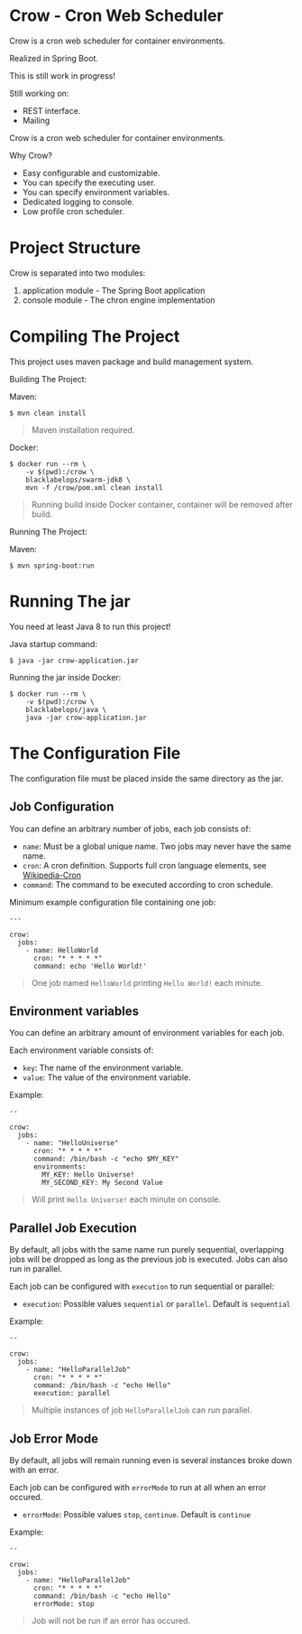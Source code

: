 # Crow - Cron Web Scheduler

Crow is a cron web scheduler for container environments.

Realized in Spring Boot.

This is still work in progress!

Still working on:

* REST interface.
* Mailing

Crow is a cron web scheduler for container environments.

Why Crow?

* Easy configurable and customizable.
* You can specify the executing user.
* You can specify environment variables.
* Dedicated logging to console.
* Low profile cron scheduler.

# Project Structure

Crow is separated into two modules:

1. application module - The Spring Boot application
1. console module - The chron engine implementation

# Compiling The Project

This project uses maven package and build management system.

Building The Project:

Maven:

~~~~
$ mvn clean install
~~~~

> Maven installation required.

Docker:

~~~~
$ docker run --rm \
    -v $(pwd):/crow \
    blacklabelops/swarm-jdk8 \
    mvn -f /crow/pom.xml clean install
~~~~

> Running build inside Docker container, container will be removed after build.

Running The Project:

Maven:

~~~~
$ mvn spring-boot:run
~~~~

# Running The jar

You need at least Java 8 to run this project!

Java startup command:

~~~~
$ java -jar crow-application.jar
~~~~

Running the jar inside Docker:

~~~~
$ docker run --rm \
    -v $(pwd):/crow \
    blacklabelops/java \
    java -jar crow-application.jar
~~~~

# The Configuration File

The configuration file must be placed inside the same directory as the jar.

## Job Configuration

You can define an arbitrary number of jobs, each job consists of:

* `name`: Must be a global unique name. Two jobs may never have the same name.
* `cron`: A cron definition. Supports full cron language elements, see [Wikipedia-Cron](https://en.wikipedia.org/wiki/Cron)
* `command`: The command to be executed according to cron schedule.

Minimum example configuration file containing one job:

~~~~
---

crow:
  jobs:
    - name: HelloWorld
      cron: "* * * * *"
      command: echo 'Hello World!'
~~~~

> One job named `HelloWorld` printing `Hello World!` each minute.

## Environment variables

You can define an arbitrary amount of environment variables for each job.

Each environment variable consists of:

* `key`: The name of the environment variable.
* `value`: The value of the environment variable.

Example:

~~~~
--

crow:
  jobs:
    - name: "HelloUniverse"
      cron: "* * * * *"
      command: /bin/bash -c "echo $MY_KEY"
      environments:
        MY_KEY: Hello Universe!
        MY_SECOND_KEY: My Second Value
~~~~

> Will print `Hello Universe!` each minute on console.

## Parallel Job Execution

By default, all jobs with the same name run purely sequential, overlapping jobs will be dropped as long as the previous job is executed.
Jobs can also run in parallel.

Each job can be configured with `execution` to run sequential or parallel:

*  `execution`: Possible values `sequential` or `parallel`. Default is `sequential`

Example:

~~~~
--

crow:
  jobs:
    - name: "HelloParallelJob"
      cron: "* * * * *"
      command: /bin/bash -c "echo Hello"
      execution: parallel
~~~~

> Multiple instances of job `HelloParallelJob` can run parallel.

## Job Error Mode

By default, all jobs will remain running even is several instances broke down with an error.

Each job can be configured with `errorMode` to run at all when an error occured.

* `errorMode`: Possible values `stop`, `continue`. Default is `continue`

Example:

~~~~
--

crow:
  jobs:
    - name: "HelloParallelJob"
      cron: "* * * * *"
      command: /bin/bash -c "echo Hello"
      errorMode: stop
~~~~

> Job will not be run if an error has occured.
